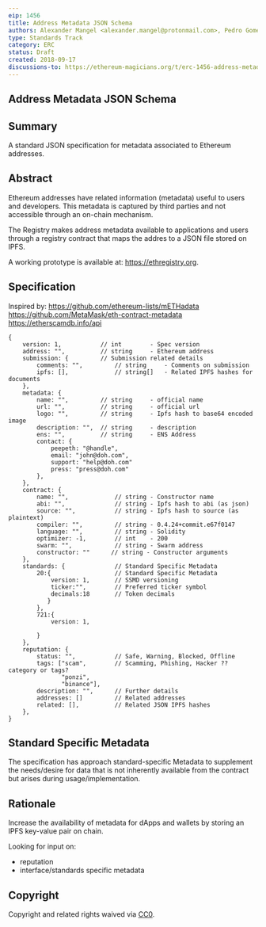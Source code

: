 ```yaml
---
eip: 1456
title: Address Metadata JSON Schema
authors: Alexander Mangel <alexander.mangel@protonmail.com>, Pedro Gomes <pedrouid@protonmail.com>
type: Standards Track
category: ERC
status: Draft
created: 2018-09-17
discussions-to: https://ethereum-magicians.org/t/erc-1456-address-metadata-json-schema/1491
---
```


## Address Metadata JSON Schema

## Summary

A standard JSON specification for metadata associated to Ethereum addresses.

## Abstract

Ethereum addresses have related information (metadata) useful to users and developers. This metadata is captured by third parties and not accessible through an on-chain mechanism.

The Registry makes address metadata available to applications and users through a registry contract that maps the addres to a JSON file stored on IPFS.

A working prototype is available at: https://ethregistry.org.

## Specification

Inspired by:
https://github.com/ethereum-lists/mETHadata
https://github.com/MetaMask/eth-contract-metadata
https://etherscamdb.info/api

```
{
    version: 1,           // int        - Spec version
    address: "",          // string     - Ethereum address
    submission: {         // Submission related details
        comments: "",         // string     - Comments on submission
        ipfs: [],             // string[]   - Related IPFS hashes for documents
    },
    metadata: {
        name: "",         // string     - official name
        url: "",          // string     - official url
        logo: "",         // string     - Ipfs hash to base64 encoded image
        description: "",  // string     - description
        ens: "",          // string     - ENS Address
        contact: {
            peepeth: "@handle",
            email: "john@doh.com",
            support: "help@doh.com"
            press: "press@doh.com"
        },
    },
    contract: {
        name: "",             // string - Constructor name
        abi: "",              // string - Ipfs hash to abi (as json)
        source: "",           // string - Ipfs hash to source (as plaintext)
        compiler: "",         // string - 0.4.24+commit.e67f0147
        language: "",         // string - Solidity
        optimizer: -1,        // int    - 200
        swarm: "",            // string - Swarm address
        constructor: ""      // string - Constructor arguments
    },
    standards: {              // Standard Specific Metadata
        20:{                  // Standard Specific Metadata
            version: 1,       // SSMD versioning
            ticker:"",        // Preferred ticker symbol
            decimals:18       // Token decimals
           }
        },
        721:{
            version: 1,

        }
    },
    reputation: {
        status: "",           // Safe, Warning, Blocked, Offline
        tags: ["scam",        // Scamming, Phishing, Hacker ?? category or tags?
               "ponzi",
               "binance"],
        description: "",      // Further details
        addresses: []         // Related addresses
        related: [],          // Related JSON IPFS hashes
    },
}
```

## Standard Specific Metadata

The specification has approach standard-specific Metadata to supplement the needs/desire for data that is not inherently available from the contract but arises during usage/implementation.

## Rationale

Increase the availability of metadata for dApps and wallets by storing an IPFS key-value pair on chain.

Looking for input on:

- reputation
- interface/standards specific metadata

## Copyright

Copyright and related rights waived via [CC0](https://creativecommons.org/publicdomain/zero/1.0/).
